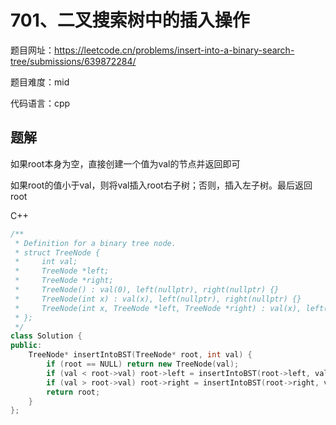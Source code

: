 # 701、二叉搜索树中的插入操作
题目网址：https://leetcode.cn/problems/insert-into-a-binary-search-tree/submissions/639872284/

题目难度：mid

代码语言：cpp
## 题解
如果root本身为空，直接创建一个值为val的节点并返回即可

如果root的值小于val，则将val插入root右子树；否则，插入左子树。最后返回root

C++
```cpp
/**
 * Definition for a binary tree node.
 * struct TreeNode {
 *     int val;
 *     TreeNode *left;
 *     TreeNode *right;
 *     TreeNode() : val(0), left(nullptr), right(nullptr) {}
 *     TreeNode(int x) : val(x), left(nullptr), right(nullptr) {}
 *     TreeNode(int x, TreeNode *left, TreeNode *right) : val(x), left(left), right(right) {}
 * };
 */
class Solution {
public:
    TreeNode* insertIntoBST(TreeNode* root, int val) {
        if (root == NULL) return new TreeNode(val);
        if (val < root->val) root->left = insertIntoBST(root->left, val);
        if (val > root->val) root->right = insertIntoBST(root->right, val);
        return root;
    }
};
```
